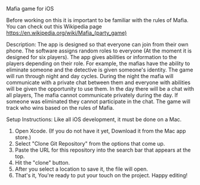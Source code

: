 Mafia game for iOS

Before working on this it is important to be familiar with the rules of Mafia. You can check out this Wikipedia page https://en.wikipedia.org/wiki/Mafia_(party_game)

Description:
The app is designed so that everyone can join from their own phone. The
software assigns random roles to everyone (At the moment it is designed for six players). The app gives abilities or
information to the players depending on their role. For example, the mafias
have the ability to eliminate someone and the detective is given someone's
identity. The game will run through night and day cycles. During the night the
mafia will communicate with a private chat between them and everyone with
abilities will be given the opportunity to use them. In the day there will be a chat
with all players, The mafia cannot communicate privately during the day. If
someone was eliminated they cannot participate in the chat. The game will
track who wins based on the rules of Mafia.


Setup Instructions:
Like all iOS development, it must be done on a Mac.
1) Open Xcode. (If you do not have it yet, Download it from the Mac app store.)
2) Select "Clone Git Repository" from the options that come up.
4) Paste the URL for this repository into the search bar that appears at the top.
5) Hit the "clone" button. 
3) After you select a location to save it, the file will open.
4) That's it, You're ready to put your touch on the project. Happy editing!
